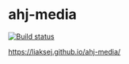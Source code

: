 # ahj-media
[![Build status](https://ci.appveyor.com/api/projects/status/y7a1w3m5oeu2o7hv?svg=true)](https://ci.appveyor.com/project/Liaksej/ahj-media)

https://liaksej.github.io/ahj-media/


